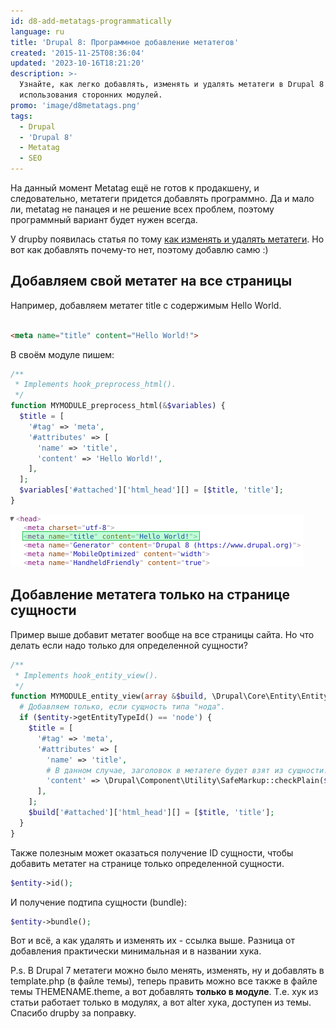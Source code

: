```yaml
---
id: d8-add-metatags-programmatically
language: ru
title: 'Drupal 8: Программное добавление метатегов'
created: '2015-11-25T08:36:04'
updated: '2023-10-16T18:21:20'
description: >-
  Узнайте, как легко добавлять, изменять и удалять метатеги в Drupal 8 без
  использования сторонних модулей.
promo: 'image/d8metatags.png'
tags:
  - Drupal
  - 'Drupal 8'
  - Metatag
  - SEO
---
```


На данный момент Metatag ещё не готов к продакшену, и следовательно, метатеги
придется добавлять программно. Да и мало ли, metatag не панацея и не решение
всех проблем, поэтому программный вариант будет нужен всегда.

У drupby появилась статья по
тому [как изменять и удалять метатеги](http://drup.by/snippets/drupal-8-udalenie-i-izmenenie-metategov).
Но вот как добавлять почему-то нет, поэтому добавлю самю :)

## Добавляем свой метатег на все страницы

Например, добавляем метатег title с содержимым Hello World.

```html

<meta name="title" content="Hello World!">
```

В своём модуле пишем:

```php
/**
 * Implements hook_preprocess_html().
 */
function MYMODULE_preprocess_html(&$variables) {
  $title = [
    '#tag' => 'meta',
    '#attributes' => [
      'name' => 'title',
      'content' => 'Hello World!',
    ],
  ];
  $variables['#attached']['html_head'][] = [$title, 'title'];
}
```

![Результат](image/1.png)

## Добавление метатега только на странице сущности

Пример выше добавит метатег вообще на все страницы сайта. Но что делать если
надо только для определенной сущности?

```php
/**
 * Implements hook_entity_view().
 */
function MYMODULE_entity_view(array &$build, \Drupal\Core\Entity\EntityInterface $entity, \Drupal\Core\Entity\Display\EntityViewDisplayInterface $display, $view_mode, $langcode) {
  # Добавляем только, если сущность типа "нода".
  if ($entity->getEntityTypeId() == 'node') {
    $title = [
      '#tag' => 'meta',
      '#attributes' => [
        'name' => 'title',
        # В данном случае, заголовок в метатеге будет взят из сущности.
        'content' => \Drupal\Component\Utility\SafeMarkup::checkPlain($entity->title->value),
      ],
    ];
    $build['#attached']['html_head'][] = [$title, 'title'];
  }
}
```

Также полезным может оказаться получение ID сущности, чтобы добавить метатег на
странице только определенной сущности.

```php
$entity->id();
```

И получение подтипа сущности (bundle):

```php
$entity->bundle();
```

Вот и всё, а как удалять и изменять их - ссылка выше. Разница от добавления
практически минимальная и в названии хука.

P.s. В Drupal 7 метатеги можно было менять, изменять, ну и добавлять в
template.php (в файле темы), теперь править можно все также в файле темы
THEMENAME.theme, а вот добавлять **только в модуле**. Т.е. хук из статьи
работает только в модулях, а вот alter хука, доступен из темы. Спасибо drupby за
поправку.
